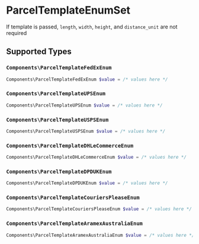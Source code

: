 # ParcelTemplateEnumSet

If template is passed, `length`, `width`, `height`, and `distance_unit` are not required


## Supported Types

### `Components\ParcelTemplateFedExEnum`

```php
Components\ParcelTemplateFedExEnum $value = /* values here */
```

### `Components\ParcelTemplateUPSEnum`

```php
Components\ParcelTemplateUPSEnum $value = /* values here */
```

### `Components\ParcelTemplateUSPSEnum`

```php
Components\ParcelTemplateUSPSEnum $value = /* values here */
```

### `Components\ParcelTemplateDHLeCommerceEnum`

```php
Components\ParcelTemplateDHLeCommerceEnum $value = /* values here */
```

### `Components\ParcelTemplateDPDUKEnum`

```php
Components\ParcelTemplateDPDUKEnum $value = /* values here */
```

### `Components\ParcelTemplateCouriersPleaseEnum`

```php
Components\ParcelTemplateCouriersPleaseEnum $value = /* values here */
```

### `Components\ParcelTemplateAramexAustraliaEnum`

```php
Components\ParcelTemplateAramexAustraliaEnum $value = /* values here */
```

